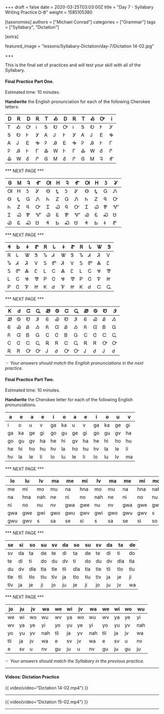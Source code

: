 +++
draft = false
date = 2020-03-25T03:03:00Z
title = "Day 7 - Syllabary Writing Practice Ꭰ-Ᏼ"
weight = 1585105380

[taxonomies]
authors = ["Michael Conrad"]
categories = ["Grammar"]
tags = ["Syllabary", "Dictation"]

[extra]

featured_image = "lessons/Syllabary-Dictation/day-7/Dictation 14-02.jpg"

+++

This is the final set of practices and will test your skill with all of the Syllabary.

<!-- more -->

#### Final Practice Part One.

Estimated time: 10 minutes.

__Handwrite__ the English pronunciation for each of the following Cherokee letters:

| Ꭰ | Ꭱ | Ꭰ | Ꭱ | Ꭲ | Ꭳ | Ꭰ | Ꭱ | Ꭲ | Ꭳ | Ꭴ | Ꭵ |
|---|---|---|---|---|---|---|---|---|---|---|---|
| Ꭲ | Ꭳ | Ꭴ | Ꭵ | Ꭶ | Ꭷ | Ꭴ | Ꭵ | Ꭶ | Ꭷ | Ꭸ | Ꭹ |
| Ꭶ | Ꭷ | Ꭸ | Ꭹ | Ꭺ | Ꭻ | Ꭸ | Ꭹ | Ꭺ | Ꭻ | Ꭼ | Ꭽ |
| Ꭺ | Ꭻ | Ꭼ | Ꭽ | Ꭾ | Ꭿ | Ꭼ | Ꭽ | Ꭾ | Ꭿ | Ꮀ | Ꮁ |
| Ꭾ | Ꭿ | Ꮀ | Ꮁ | Ꮂ | Ꮃ | Ꮀ | Ꮁ | Ꮂ | Ꮃ | Ꮄ | Ꮅ |
| Ꮂ | Ꮃ | Ꮄ | Ꮅ | Ꮆ | Ꮇ | Ꮄ | Ꮅ | Ꮆ | Ꮇ | Ꮈ | Ꮉ |

*** NEXT PAGE ***

| Ꮆ | Ꮇ | Ꮈ | Ꮉ | Ꮊ | Ꮋ | Ꮈ | Ꮉ | Ꮊ | Ꮋ | Ꮌ | Ꮍ |
|---|---|---|---|---|---|---|---|---|---|---|---|
| Ꮊ | Ꮋ | Ꮌ | Ꮍ | Ꮎ | Ꮏ | Ꮌ | Ꮍ | Ꮎ | Ꮏ | Ꮐ | Ꮑ |
| Ꮎ | Ꮏ | Ꮐ | Ꮑ | Ꮒ | Ꮓ | Ꮐ | Ꮑ | Ꮒ | Ꮓ | Ꮔ | Ꮕ |
| Ꮒ | Ꮓ | Ꮔ | Ꮕ | Ꮖ | Ꮗ | Ꮔ | Ꮕ | Ꮖ | Ꮗ | Ꮘ | Ꮙ |
| Ꮖ | Ꮗ | Ꮘ | Ꮙ | Ꮚ | Ꮛ | Ꮘ | Ꮙ | Ꮚ | Ꮛ | Ꮝ | Ꮜ |
| Ꮚ | Ꮛ | Ꮝ | Ꮜ | Ꮞ | Ꮟ | Ꮝ | Ꮜ | Ꮞ | Ꮟ | Ꮠ | Ꮡ |

*** NEXT PAGE ***

| Ꮞ | Ꮟ | Ꮠ | Ꮡ | Ꮢ | Ꮣ | Ꮠ | Ꮡ | Ꮢ | Ꮣ | Ꮤ | Ꮥ |
|---|---|---|---|---|---|---|---|---|---|---|---|
| Ꮢ | Ꮣ | Ꮤ | Ꮥ | Ꮦ | Ꮧ | Ꮤ | Ꮥ | Ꮦ | Ꮧ | Ꮨ | Ꮩ |
| Ꮦ | Ꮧ | Ꮨ | Ꮩ | Ꮪ | Ꮫ | Ꮨ | Ꮩ | Ꮪ | Ꮫ | Ꮬ | Ꮭ |
| Ꮪ | Ꮫ | Ꮬ | Ꮭ | Ꮮ | Ꮯ | Ꮬ | Ꮭ | Ꮮ | Ꮯ | Ꮰ | Ꮱ |
| Ꮮ | Ꮯ | Ꮰ | Ꮱ | Ꮲ | Ꮳ | Ꮰ | Ꮱ | Ꮲ | Ꮳ | Ꮴ | Ꮵ |
| Ꮲ | Ꮳ | Ꮴ | Ꮵ | Ꮶ | Ꮷ | Ꮴ | Ꮵ | Ꮶ | Ꮷ | Ꮸ | Ꮹ |

*** NEXT PAGE ***

| Ꮶ | Ꮷ | Ꮸ | Ꮹ | Ꮺ | Ꮻ | Ꮸ | Ꮹ | Ꮺ | Ꮻ | Ꮼ | Ꮽ |
|---|---|---|---|---|---|---|---|---|---|---|---|
| Ꮺ | Ꮻ | Ꮼ | Ꮽ | Ꮾ | Ꮿ | Ꮼ | Ꮽ | Ꮾ | Ꮿ | Ᏸ | Ᏹ |
| Ꮾ | Ꮿ | Ᏸ | Ᏹ | Ᏺ | Ᏻ | Ᏸ | Ᏹ | Ᏺ | Ᏻ | Ᏼ | Ꮐ |
| Ᏺ | Ᏻ | Ᏼ | Ꮐ | Ꮯ | Ꮳ | Ᏼ | Ꮐ | Ꮯ | Ꮳ | Ꮸ | Ꮹ |
| Ꮯ | Ꮳ | Ꮸ | Ꮹ | Ꭱ | Ꮢ | Ꮸ | Ꮹ | Ꭱ | Ꮢ | Ꭴ | Ꮕ |
| Ꭱ | Ꮢ | Ꭴ | Ꮕ | Ꭻ | Ꮷ | Ꭴ | Ꮕ | Ꭻ | Ꮷ | Ꭻ | Ꮷ |

☞ *Your answers should match the English pronunciations in the next
practice.*

#### Final Practice Part Two.

Estimated time: 10 minutes.

__Handwrite__ the Cherokee letter for each of the following English pronunciations.

| a  | e  | a  | e  | i  | o  | a  | e  | i  | o  | u  | v  |
|----|----|----|----|----|----|----|----|----|----|----|----|
| i  | o  | u  | v  | ga | ka | u  | v  | ga | ka | ge | gi |
| ga | ka | ge | gi | go | gu | ge | gi | go | gu | gv | ha |
| go | gu | gv | ha | he | hi | gv | ha | he | hi | ho | hu |
| he | hi | ho | hu | hv | la | ho | hu | hv | la | le | li |
| hv | la | le | li | lo | lu | le | li | lo | lu | lv | ma |

*** NEXT PAGE ***

| lo  | lu  | lv  | ma  | me  | mi  | lv  | ma  | me  | mi  | mo  | mu  |
|-----|-----|-----|-----|-----|-----|-----|-----|-----|-----|-----|-----|
| me  | mi  | mo  | mu  | na  | hna | mo  | mu  | na  | hna | nah | ne  |
| na  | hna | nah | ne  | ni  | no  | nah | ne  | ni  | no  | nu  | nv  |
| ni  | no  | nu  | nv  | gwa | gwe | nu  | nv  | gwa | gwe | gwi | gwo |
| gwa | gwe | gwi | gwo | gwu | gwv | gwi | gwo | gwu | gwv | s   | sa  |
| gwu | gwv | s   | sa  | se  | si  | s   | sa  | se  | si  | so  | su  |

*** NEXT PAGE ***

| se  | si  | so  | su  | sv  | da  | so  | su  | sv  | da  | ta  | de  |
|-----|-----|-----|-----|-----|-----|-----|-----|-----|-----|-----|-----|
| sv  | da  | ta  | de  | te  | di  | ta  | de  | te  | di  | ti  | do  |
| te  | di  | ti  | do  | du  | dv  | ti  | do  | du  | dv  | dla | tla |
| du  | dv  | dla | tla | tle | tli | dla | tla | tle | tli | tlo | tlu |
| tle | tli | tlo | tlu | tlv | ja  | tlo | tlu | tlv | ja  | je  | ji  |
| tlv | ja  | je  | ji  | jo  | ju  | je  | ji  | jo  | ju  | jv  | wa  |

*** NEXT PAGE ***

| jo  | ju | jv | wa  | we  | wi | jv | wa  | we  | wi | wo | wu  |
|-----|----|----|-----|-----|----|----|-----|-----|----|----|-----|
| we  | wi | wo | wu  | wv  | ya | wo | wu  | wv  | ya | ye | yi  |
| wv  | ya | ye | yi  | yo  | yu | ye | yi  | yo  | yu | yv | nah |
| yo  | yu | yv | nah | tli | ja | yv | nah | tli | ja | jv | wa  |
| tli | ja | jv | wa  | e   | sv | jv | wa  | e   | sv | u  | nv  |
| e   | sv | u  | nv  | gu  | ju | u  | nv  | gu  | ju | gu | ju  |

☞ *Your answers should match the Syllabary in the previous practice.*

---

#### Videos: Dictation Practice

{{ video(video="Dictation 14-02.mp4") }}

---

{{ video(video="Dictation 15-02.mp4") }}

---